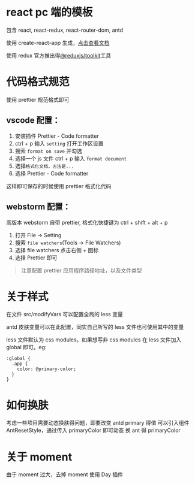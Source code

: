 # react pc 端的模板

包含 react, react-redux, react-router-dom, antd

使用 create-react-app 生成，[点击查看文档](https://create-react-app.dev/)

使用 redux 官方推出得[@reduxjs/toolkit](https://redux-toolkit.js.org/)工具

# 代码格式规范

使用 prettier 规范格式即可

## vscode 配置：

1. 安装插件 Prettier - Code formatter
2. ctrl + p 输入 `setting` 打开工作区设置
3. 搜索 `format on save` 并勾选
4. 选择一个 js 文件 ctrl + p 输入 `format document`
5. 选择`格式化文档，方法是...`
6. 选择 Prettier - Code formatter

这样即可保存的时候使用 prettier 格式化代码

## webstorm 配置：

高版本 webstorm 自带 prettier, 格式化快捷键为 ctrl + shift + alt + p

1. 打开 File -> Setting
2. 搜索 `file watchers`(Tools -> File Watchers)
3. 选择 file watchers 点击右侧 + 图标
4. 选择 Prettier 即可

> 注意配置 prettier 应用程序路径地址，以及文件类型

# 关于样式

在文件 src/modifyVars 可以配置全局的 less 变量

antd 皮肤变量可以在此配置，同实自己所写的 less 文件也可使用其中的变量

less 文件默认为 css modules，如果想写非 css modules 在 less 文件加入 global 即可。eg:

```less
:global {
  .app {
    color: @primary-color;
  }
}
```

# 如何换肤

考虑一些项目需要动态换肤得问题，即要改变 antd primary 得值
可以引入组件 AntResetStyle，通过传入 primaryColor 即可动态 换 ant 得 primaryColor

# 关于 moment

由于 moment 过大，去掉 moment 使用 Day 插件
